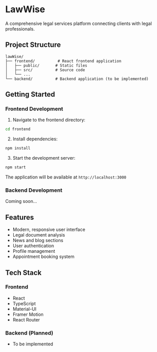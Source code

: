 # LawWise

A comprehensive legal services platform connecting clients with legal professionals.

## Project Structure

```
lawWise/
├── frontend/          # React frontend application
│   ├── public/       # Static files
│   ├── src/          # Source code
│   └── ...
└── backend/          # Backend application (to be implemented)
```

## Getting Started

### Frontend Development

1. Navigate to the frontend directory:
```bash
cd frontend
```

2. Install dependencies:
```bash
npm install
```

3. Start the development server:
```bash
npm start
```

The application will be available at `http://localhost:3000`

### Backend Development

Coming soon...

## Features

- Modern, responsive user interface
- Legal document analysis
- News and blog sections
- User authentication
- Profile management
- Appointment booking system

## Tech Stack

### Frontend
- React
- TypeScript
- Material-UI
- Framer Motion
- React Router

### Backend (Planned)
- To be implemented

